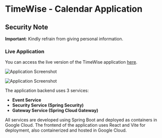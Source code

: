 # TimeWise - Calendar Application

## Security Note

**Important**: Kindly refrain from giving personal information.

### Live Application

You can access the live version of the TimeWise application [here](https://react-ky2xfd5qna-uc.a.run.app/).

![Application Screenshot](https://github.com/Sundera96/TimeWise-Frontend/blob/d7c84f7828508d4baaccacdff09177aada81da30/Screenshot%20from%202024-05-10%2021-02-34.png)

![Application Screenshot](https://github.com/Sundera96/TimeWise-Frontend/blob/f2c512519863820411ebb81041e838060991729f/Screenshot%20from%202024-05-10%2021-03-31.png)

The application backend uses 3 services:
- **Event Service**
- **Security Service (Spring Security)**
- **Gateway Service (Spring Cloud Gateway)**

All services are developed using Spring Boot and deployed as containers in Google Cloud. The frontend of the application uses React and Vite for deployment, also containerized and hosted in Google Cloud.
